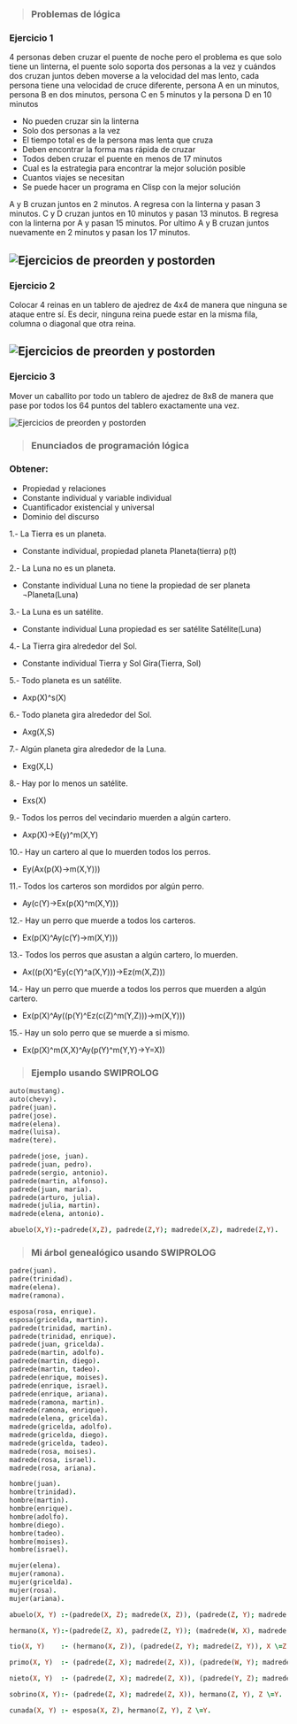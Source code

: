 > ### Problemas de lógica
### Ejercicio 1

4 personas deben cruzar el puente de noche pero el problema es que solo tiene un linterna, el puente solo soporta dos personas a la vez y cuándos dos cruzan juntos deben moverse a la velocidad del mas lento, cada persona tiene una velocidad de cruce diferente, persona A en un minutos, persona B en dos minutos, persona C en 5 minutos y la persona D en 10 minutos

* No pueden cruzar sin la linterna 
* Solo dos personas a la vez
* El tiempo total es de la persona mas lenta que cruza 
* Deben encontrar la forma mas rápida de cruzar
* Todos deben cruzar el puente en menos de 17 minutos
* Cual es la estrategia para encontrar la mejor solución posible 
* Cuantos viajes se necesitan 
* Se puede hacer un programa en Clisp con la mejor solución 

A y B cruzan juntos en 2 minutos. A regresa con la linterna y pasan 3 minutos. C y D cruzan juntos en 10 minutos y pasan 13 minutos. B regresa con la linterna por A y pasan 15 minutos. Por ultimo A y B cruzan juntos nuevamente en 2 minutos y pasan los 17 minutos.

![Ejercicios de preorden y postorden](imagenes/imagen_5.jpeg)
---
### Ejercicio 2
Colocar 4 reinas en un tablero de ajedrez de 4x4 de manera que ninguna se ataque entre sí. Es decir, ninguna reina puede estar en la misma fila, columna o diagonal que otra reina.

![Ejercicios de preorden y postorden](imagenes/imagen_6.jpeg)
---
### Ejercicio 3
Mover un caballito por todo un tablero de ajedrez de 8x8 de manera que pase por todos los 64 puntos del tablero exactamente una vez.

![Ejercicios de preorden y postorden](imagenes/imagen_7.jpeg)

> ### Enunciados de programación lógica 
### Obtener:

* Propiedad y relaciones
* Constante individual y variable individual
* Cuantificador existencial y universal
* Dominio del discurso

1.- La Tierra es un planeta.
* Constante individual, propiedad planeta Planeta(tierra) p(t)

2.- La Luna no es un planeta. 
* Constante individual Luna no tiene la propiedad de ser planeta ¬Planeta(Luna)

3.- La Luna es un satélite. 
* Constante individual Luna propiedad es ser satélite Satélite(Luna)

4.- La Tierra gira alrededor del Sol.
* Constante individual Tierra y Sol Gira(Tierra, Sol)

5.- Todo planeta es un satélite.
* Axp(X)^s(X)
 
6.- Todo planeta gira alrededor del Sol.
* Axg(X,S)

7.- Algún planeta gira alrededor de la Luna.
* Exg(X,L)

8.- Hay por lo menos un satélite.
* Exs(X)

9.- Todos los perros del vecindario muerden a algún cartero.

* Axp(X)->E(y)^m(X,Y)

10.- Hay un cartero al que lo muerden todos los perros.
* Ey(Ax(p(X)->m(X,Y)))

11.- Todos los carteros son mordidos por algún perro.
* Ay(c(Y)->Ex(p(X)^m(X,Y)))

12.- Hay un perro que muerde a todos los carteros.
* Ex(p(X)^Ay(c(Y)->m(X,Y)))

13.- Todos los perros que asustan a algún cartero, lo muerden.
* Ax((p(X)^Ey(c(Y)^a(X,Y)))->Ez(m(X,Z)))

14.- Hay un perro que muerde a todos los perros que muerden a algún cartero.
* Ex(p(X)^Ay((p(Y)^Ez(c(Z)^m(Y,Z)))->m(X,Y)))

15.- Hay un solo perro que se muerde a si mismo.
* Ex(p(X)^m(X,X)^Ay(p(Y)^m(Y,Y)->Y=X))

> ### Ejemplo usando SWIPROLOG
```Prolog 
auto(mustang).
auto(chevy).
padre(juan).
padre(jose).
madre(elena).
madre(luisa).
madre(tere).

padrede(jose, juan).
padrede(juan, pedro).
padrede(sergio, antonio).
padrede(martin, alfonso).
padrede(juan, maria).
padrede(arturo, julia).
madrede(julia, martin).
madrede(elena, antonio).

abuelo(X,Y):-padrede(X,Z), padrede(Z,Y); madrede(X,Z), madrede(Z,Y).
```
> ### Mi árbol genealógico usando SWIPROLOG
```Prolog
padre(juan).
padre(trinidad).
madre(elena).
madre(ramona).

esposa(rosa, enrique).
esposa(gricelda, martin).
padrede(trinidad, martin).
padrede(trinidad, enrique).
padrede(juan, gricelda).
padrede(martin, adolfo).
padrede(martin, diego).
padrede(martin, tadeo).
padrede(enrique, moises).
padrede(enrique, israel).
padrede(enrique, ariana).
madrede(ramona, martin).
madrede(ramona, enrique).
madrede(elena, gricelda).
madrede(gricelda, adolfo).
madrede(gricelda, diego).
madrede(gricelda, tadeo).
madrede(rosa, moises).
madrede(rosa, israel).
madrede(rosa, ariana).

hombre(juan).
hombre(trinidad).
hombre(martin).
hombre(enrique).
hombre(adolfo).
hombre(diego).
hombre(tadeo).
hombre(moises).
hombre(israel).

mujer(elena).
mujer(ramona).
mujer(gricelda).
mujer(rosa).
mujer(ariana).

abuelo(X, Y) :-(padrede(X, Z); madrede(X, Z)), (padrede(Z, Y); madrede(Z, Y)).

hermano(X, Y):-(padrede(Z, X), padrede(Z, Y)); (madrede(W, X), madrede(W, Y)), X \= Y.

tio(X, Y)    :- (hermano(X, Z)), (padrede(Z, Y); madrede(Z, Y)), X \=Z.

primo(X, Y)  :- (padrede(Z, X); madrede(Z, X)), (padrede(W, Y); madrede(W, Y)), hermano(Z, W), X \= Y, Z \=W.

nieto(X, Y)  :- (padrede(Z, X); madrede(Z, X)), (padrede(Y, Z); madrede(Y, Z)).

sobrino(X, Y):- (padrede(Z, X); madrede(Z, X)), hermano(Z, Y), Z \=Y. 

cunada(X, Y) :- esposa(X, Z), hermano(Z, Y), Z \=Y.

```